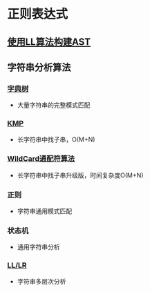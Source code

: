 # 正则表达式

## [使用LL算法构建AST](tokenizer.html)

## 字符串分析算法

### [字典树](trie.html)

- 大量字符串的完整模式匹配

### [KMP](KMP.html)

- 长字符串中找子串，O(M+N)

### [WildCard通配符算法](wildcard.html)

- 长字符串中找子串升级版，时间复杂度O(M+N)

### 正则

- 字符串通用模式匹配

### 状态机

- 通用字符串分析

### [LL/LR](lr0.html)

- 字符串多层次分析
